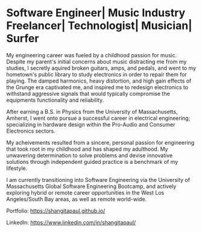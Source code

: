 # Software Engineer| Music Industry Freelancer| Technologist| Musician| Surfer


My engineering career was fueled by a childhood passion for music. Despite my parent's initial concerns about music distracting me from my studies, I secretly aquired broken guitars, amps, and pedals, and went to my hometown's public library to study electronics in order to repair them for playing. The damped harmonics, heavy distortion, and high gain effects of the Grunge era captivated me, and inspired me to redesign electronics to withstand aggressive signals that would typically compromise the equipments functionality and reliability.

After earning a B.S. in Physics from the University of Massachusetts, Amherst, I went onto pursue a successful career in electrical engineering; specializing in hardware design within the Pro-Audio and Consumer Electronics sectors.

My acheivements resulted from a sincere, personal passion for engineering that took root in my childhood and has shaped my adulthood. My unwavering determination to solve problems and devise innovative solutions through independent guided practice is a benchmark of my lifestyle.

I am currently transitioning into Software Engineering via the University of Massachusetts Global Software Engineering Bootcamp, and actively exploring hybrid or remote career opportunities in the West Los Angeles/South Bay areas, as well as remote world-wide.

Portfolio: https://shangitapaul.github.io/

LinkedIn: https://www.linkedin.com/in/shangitapaul/
